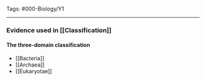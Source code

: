 Tags: #000-Biology/Y1

---
### Evidence used in [[Classification]]
#### The three-domain classification
- [[Bacteria]]
- [[Archaea]]
- [[Eukaryotae]]